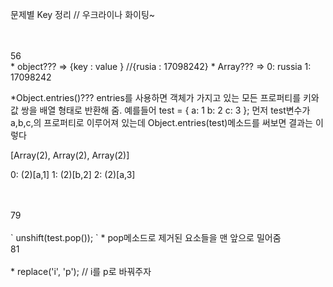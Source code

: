 문제별 Key 정리 // 우크라이나 화이팅~

<detail>
	<summary></summary>

<br>

</detail>
<br>

<detail>
	<summary>56</summary>
* object??? =>  {key : value } //{rusia : 17098242} 
* Array??? => 0: russia
		 	 1: 17098242

\*Object.entries()???
entries를 사용하면 객체가 가지고 있는 모든 프로퍼티를 키와 값 쌍을 배열 형태로 반환해 줌.
예를들어
test = {
a: 1
b: 2
c: 3
};
먼저 test변수가 a,b,c,의 프로퍼티로 이루어져 있는데 Object.entries(test)메소드를 써보면 결과는 이렇다

[Array(2), Array(2), Array(2)]

0: (2)[a,1]
1: (2)[b,2]
2: (2)[a,3]

<br>

</detail>
<br>

<detail>
	<summary>79</summary>
<br>
	` unshift(test.pop()); `
	* pop메소드로 제거된 요소들을 맨 앞으로 밀어줌
</detail>
<br>

<detail>
	<summary>81</summary>
<br>
	* replace('i', 'p'); // i를 p로 바꿔주자
</detail>
<br>
